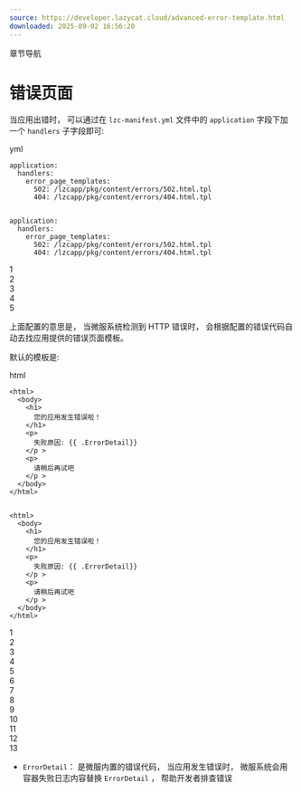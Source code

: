 ```yaml
---
source: https://developer.lazycat.cloud/advanced-error-template.html
downloaded: 2025-09-02 16:56:20
---
```


章节导航

# 错误页面 ​

当应用出错时， 可以通过在 `lzc-manifest.yml` 文件中的 `application` 字段下加一个 `handlers` 子字段即可:

yml
    
    
    application:
      handlers:
        error_page_templates:
          502: /lzcapp/pkg/content/errors/502.html.tpl
          404: /lzcapp/pkg/content/errors/404.html.tpl
    
    
    application:
      handlers:
        error_page_templates:
          502: /lzcapp/pkg/content/errors/502.html.tpl
          404: /lzcapp/pkg/content/errors/404.html.tpl

1  
2  
3  
4  
5  


上面配置的意思是， 当微服系统检测到 HTTP 错误时， 会根据配置的错误代码自动去找应用提供的错误页面模板。

默认的模板是:

html
    
    
    <html>
      <body>
        <h1>
          您的应用发生错误啦！
        </h1>
        <p>
          失败原因: {{ .ErrorDetail}}
        </p >
        <p>
          请稍后再试吧
        </p >
      </body>
    </html>
    
    
    <html>
      <body>
        <h1>
          您的应用发生错误啦！
        </h1>
        <p>
          失败原因: {{ .ErrorDetail}}
        </p >
        <p>
          请稍后再试吧
        </p >
      </body>
    </html>

1  
2  
3  
4  
5  
6  
7  
8  
9  
10  
11  
12  
13  


  * `ErrorDetail`： 是微服内置的错误代码， 当应用发生错误时， 微服系统会用容器失败日志内容替换 `ErrorDetail` ， 帮助开发者排查错误



